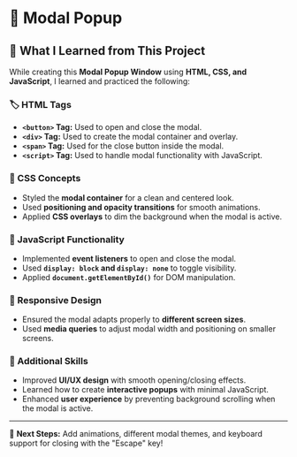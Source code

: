 # 🔲 Modal Popup  

## 📝 What I Learned from This Project  

While creating this **Modal Popup Window** using **HTML, CSS, and JavaScript**, I learned and practiced the following:  

### 🏷️ HTML Tags  
- **`<button>` Tag:** Used to open and close the modal.  
- **`<div>` Tag:** Used to create the modal container and overlay.  
- **`<span>` Tag:** Used for the close button inside the modal.  
- **`<script>` Tag:** Used to handle modal functionality with JavaScript.  

### 🎨 CSS Concepts  
- Styled the **modal container** for a clean and centered look.  
- Used **positioning and opacity transitions** for smooth animations.  
- Applied **CSS overlays** to dim the background when the modal is active.  

### 🔄 JavaScript Functionality  
- Implemented **event listeners** to open and close the modal.  
- Used **`display: block` and `display: none`** to toggle visibility.  
- Applied **`document.getElementById()`** for DOM manipulation.  

### 📱 Responsive Design  
- Ensured the modal adapts properly to **different screen sizes**.  
- Used **media queries** to adjust modal width and positioning on smaller screens.  

### 🚀 Additional Skills  
- Improved **UI/UX design** with smooth opening/closing effects.  
- Learned how to create **interactive popups** with minimal JavaScript.  
- Enhanced **user experience** by preventing background scrolling when the modal is active.  

---

📌 **Next Steps:** Add animations, different modal themes, and keyboard support for closing with the "Escape" key!  
